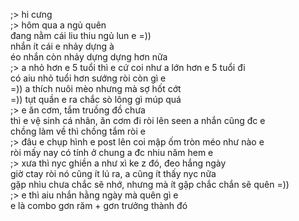 ;> hi cưng<br>
;> hôm qua a ngủ quên<br>
đang nằm cái liu thiu ngủ lun e =))<br>
nhắn ít cái e nhảy dựng à<br>
éo nhắn còn nhảy dựng dựng hơn nữa<br>
;> a nhỏ hơn e 5 tuổi thì e cứ coi như a lớn hơn e 5 tuổi đi<br>
có aiu nhỏ tuổi hơn sướng ròi còn gì e<br>
=)) a thích nuôi mèo nhưng mà sợ hốt cớt<br>
=)) tụt quần e ra chắc sò lông gì múp quá<br>
;> e ăn cơm, tắm truồng đồ chưa<br>
thì e vệ sinh cá nhân, ăn cơm đi ròi lên seen a nhắn cũng đc e<br>
chồng làm về thì chồng tắm ròi e<br>
;> đâu e chụp hình e post lên coi mập ốm tròn méo như nào e<br>
ròi mấy nay có tính ở chung a đc nhiu năm hem e<br>
;> xưa thì nyc ghiền a như xì ke z đó, đeo hắng ngày<br>
giờ ctay ròi nó cũng ít lú ra, a cũng ít thấy nyc nữa<br>
gặp nhìu chưa chắc sẽ nhớ, nhưng mà ít gặp chắc chắn sẽ quên =))<br>
;> e thì aiu nhắn hằng ngày mà quên gì e<br>
e là combo gơn răm + gơn trưởng thành đó
